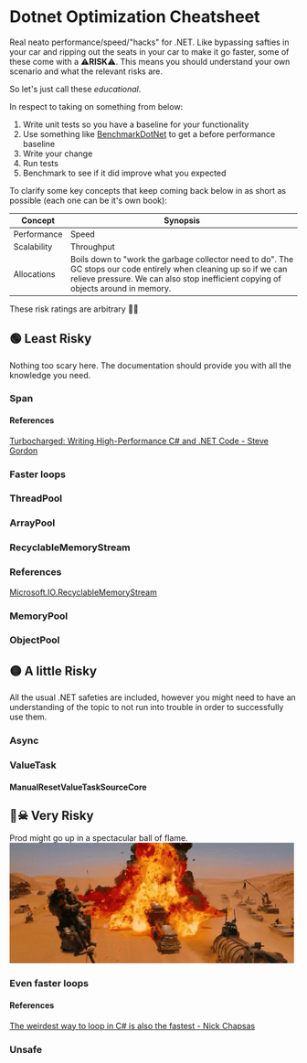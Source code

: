 # Dotnet Optimization Cheatsheet

Real neato performance/speed/"hacks" for .NET. Like bypassing safties in your car and ripping out the seats in your car to make it go faster, some of these come with a ⚠**RISK**⚠. This means you should understand your own scenario and what the relevant risks are. 

So let's just call these *educational*.

In respect to taking on something from below:
1. Write unit tests so you have a baseline for your functionality
1. Use something like [BenchmarkDotNet](https://benchmarkdotnet.org/) to get a before performance baseline
1. Write your change
1. Run tests
1. Benchmark to see if it did improve what you expected

To clarify some key concepts that keep coming back below in as short as possible (each one can be it's own book):

| Concept     | Synopsis                                                                                                                                                                                                |
| ----------- | ------------------------------------------------------------------------------------------------------------------------------------------------------------------------------------------------------- |
| Performance | Speed                                                                                                                                                                                                   |
| Scalability | Throughput                                                                                                                                                                                              |
| Allocations | Boils down to "work the garbage collector need to do". The GC stops our code entirely when cleaning up so if we can relieve pressure. We can also stop inefficient copying of objects around in memory. |

These risk ratings are arbitrary 🤷‍♀️

## 🟢 Least Risky 
Nothing too scary here. The documentation should provide you with all the knowledge you need.

### Span

#### References
[Turbocharged: Writing High-Performance C# and .NET Code - Steve Gordon](https://www.youtube.com/watch?v=CwISe8blq38)

### Faster loops

### ThreadPool

### ArrayPool

### RecyclableMemoryStream

### References
[Microsoft.IO.RecyclableMemoryStream](https://github.com/microsoft/Microsoft.IO.RecyclableMemoryStream)

### MemoryPool

### ObjectPool

## 🟡 A little Risky
All the usual .NET safeties are included, however you might need to have an understanding of the topic to not run into trouble in order to successfully use them.

### Async

### ValueTask

#### ManualResetValueTaskSourceCore

## 🔴☠ Very Risky
Prod might go up in a spectacular ball of flame.
![](images/mad-max-fireball.gif)

### Even faster loops

#### References
[The weirdest way to loop in C# is also the fastest - Nick Chapsas](https://www.youtube.com/watch?v=cwBrWn4m9y8)

### Unsafe